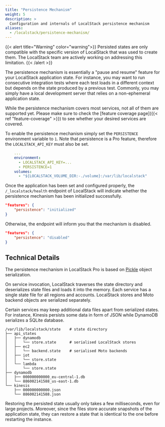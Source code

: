 ```yaml
---
title: "Persistence Mechanism"
weight: 5
description: >
  Configuration and internals of LocalStack persistence mechanism
aliases:
  - /localstack/persistence-mechanism/
---
```


{{< alert title="Warning" color="warning">}}
Persisted states are only compatible with the specific version of LocalStack that was used to create them.
The LocalStack team are actively working on addressing this limitation.
{{< /alert >}}

The persistence mechanism is essentially a "pause and resume" feature for your LocalStack application state.
For instance, you may want to run consecutive integration tests where each test loads in a different context but depends on the state produced by a previous test.
Commonly, you may simply have a local development server that relies on a non-ephemeral application state.

While the persistence mechanism covers most services, not all of them are supported yet.
Please make sure to check the [feature coverage page]({{< ref "feature-coverage" >}}) to see whether your desired services are covered.

To enable the persistence mechanism simply set the `PERSISTENCE` environment variable to `1`.
Note that persistence is a Pro feature, therefore the `LOCALSTACK_API_KEY` must also be set.
 
```yaml
    ...
    environment:
      - LOCALSTACK_API_KEY=...
      - PERSISTENCE=1
    volumes:
      - "${LOCALSTACK_VOLUME_DIR:-./volume}:/var/lib/localstack"
```

Once the application has been set and configured properly, the `/_localstack/health` endpoint of LocalStack will indicate whether the persistence mechanism has been initialized successfully.
```json
"features": {
    "persistence": "initialized"
}
```

Otherwise, the endpoint will inform you that the mechanism is disabled.

```json
"features": {
    "persistence": "disabled"
}
```

## Technical Details

The persistence mechanism in LocalStack Pro is based on [Pickle][pickle] object serialization.

On service invocation, LocalStack traverses the state directory and deserializes state files and loads it into the memory.
Each service has a single state file for all regions and accounts.
LocalStack stores and Moto backend objects are serialized separately.

Certain services may keep additional data files apart from serialized states.
For instance, Kinesis persists some data in form of JSON while DynamoDB serializes a SQLite database.

```
/var/lib/localstack/state    # state directory
├── api_states
│   ├── dynamodb
│   │   └── store.state      # serialised LocalStack stores
│   ├── ec2
│   │   └── backend.state    # serialised Moto backends
│   ├── iot
│   │   └── store.state
│   └── lambda
│       └── store.state
├── dynamodb
│   ├── 000000000000_eu-central-1.db
│   └── 886002141588_us-east-1.db
└── kinesis
    ├── 000000000000.json
    └── 886002141588.json
```

Restoring the persisted state usually only takes a few milliseconds, even for large projects.
Moreover, since the files store accurate snapshots of the application state, they can restore a state that is identical to the one before restarting the instance.

[pickle]: https://docs.python.org/3/library/pickle.html
